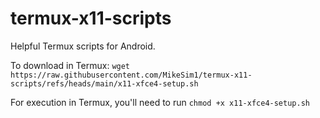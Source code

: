# termux-x11-scripts
Helpful Termux scripts for Android.

To download in Termux:
`wget https://raw.githubusercontent.com/MikeSim1/termux-x11-scripts/refs/heads/main/x11-xfce4-setup.sh`


For execution in Termux, you'll need to run `chmod +x x11-xfce4-setup.sh`
